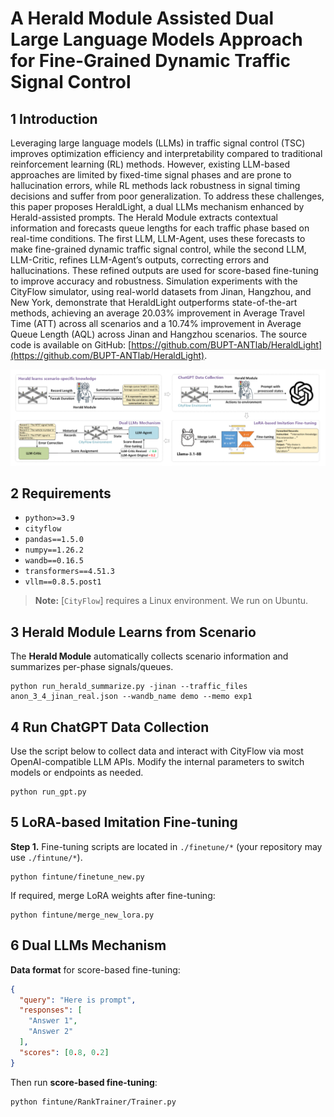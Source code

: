 # A Herald Module Assisted Dual Large Language Models Approach for Fine-Grained Dynamic Traffic Signal Control

<a id="Introduction"></a>

## 1 Introduction

Leveraging large language models (LLMs) in traffic signal control (TSC) improves optimization efficiency and interpretability compared to traditional reinforcement learning (RL) methods. However, existing LLM-based approaches are limited by fixed-time signal phases and are prone to hallucination errors, while RL methods lack robustness in signal timing decisions and suffer from poor generalization. To address these challenges, this paper proposes HeraldLight, a dual LLMs mechanism enhanced by Herald-assisted prompts. The Herald Module extracts contextual information and forecasts queue lengths for each traffic phase based on real-time conditions. The first LLM, LLM-Agent, uses these forecasts to make fine-grained dynamic traffic signal control, while the second LLM, LLM-Critic, refines LLM-Agent’s outputs, correcting errors and hallucinations. These refined outputs are used for score-based fine-tuning to improve accuracy and robustness. Simulation experiments with the CityFlow simulator, using real-world datasets from Jinan, Hangzhou, and New York, demonstrate that HeraldLight outperforms state-of-the-art methods, achieving an average 20.03% improvement in Average Travel Time (ATT) across all scenarios and a 10.74% improvement in Average Queue Length (AQL) across Jinan and Hangzhou scenarios. The source code is available on GitHub: [https://github.com/BUPT-ANTlab/HeraldLight](https://github.com/BUPT-ANTlab/HeraldLight).

![HeraldLight](./docs/overview.png)

<a id="requirements"></a>

## 2 Requirements

* `python>=3.9`
* `cityflow`
* `pandas==1.5.0`
* `numpy==1.26.2`
* `wandb==0.16.5`
* `transformers==4.51.3`
* `vllm==0.8.5.post1`

> **Note:** [`CityFlow`] requires a Linux environment. We run on Ubuntu.

<a id="Usage"></a>

## 3 Herald Module Learns from Scenario

The **Herald Module** automatically collects scenario information and summarizes per-phase signals/queues.

```shell
python run_herald_summarize.py -jinan --traffic_files anon_3_4_jinan_real.json --wandb_name demo --memo exp1
```

<a id="Training"></a>

## 4 Run ChatGPT Data Collection

Use the script below to collect data and interact with CityFlow via most OpenAI-compatible LLM APIs.
Modify the internal parameters to switch models or endpoints as needed.

```shell
python run_gpt.py
```

## 5 LoRA-based Imitation Fine-tuning

**Step 1.** Fine-tuning scripts are located in `./finetune/*` (your repository may use `./fintune/*`).

```shell
python fintune/finetune_new.py
```

If required, merge LoRA weights after fine-tuning:

```shell
python fintune/merge_new_lora.py
```

## 6 Dual LLMs Mechanism

**Data format** for score-based fine-tuning:

```json
{
  "query": "Here is prompt",
  "responses": [
    "Answer 1",
    "Answer 2"
  ],
  "scores": [0.8, 0.2]
}
```

Then run **score-based fine-tuning**:

```shell
python fintune/RankTrainer/Trainer.py
```
